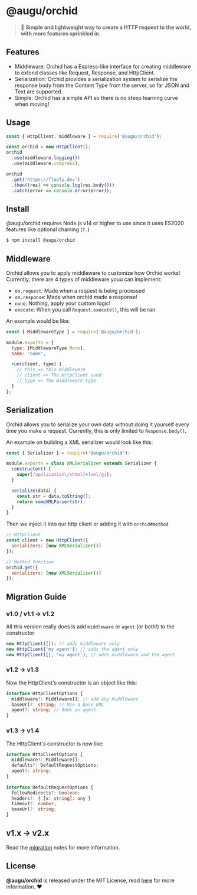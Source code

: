 # @augu/orchid
> :flight_arrival: **Simple and lightweight way to create a HTTP request to the world, with more features sprinkled in.**

## Features
- Middleware: Orchid has a Express-like interface for creating middleware to extend classes like Request, Response, and HttpClient.
- Serialization: Orchid provides a serialization system to serialize the response body from the Content Type from the server, so far JSON and Text are supported.
- Simple: Orchid has a simple API so there is no steep learning curve when moving!

## Usage
```js
const { HttpClient, middleware } = require('@augu/orchid');

const orchid = new HttpClient();
orchid
  .use(middleware.logging())
  .use(middleware.compress);

orchid
  .get('https://floofy.dev')
  .then((res) => console.log(res.body()))
  .catch(error => console.error(error));
```

## Install
@augu/orchid requires Node.js v14 or higher to use since it uses ES2020 features like optional chaining (`?.`)

```sh
$ npm install @augu/orchid
```

## Middleware
Orchid allows you to apply middleware to customize how Orchid works! Currently, there are 4 types of middleware youu can implement:

- `on.request`: Made when a request is being processed
- `on.response`: Made when orchid made a response!
- `none`: Nothing, apply your custom logic!
- `execute`: When you call `Request.execute()`, this will be ran

An example would be like:

```js
const { MiddlewareType } = require('@augu/orchid');

module.exports = {
  type: [MiddlewareType.None],
  name: 'name',

  run(client, type) {
    // this => this middleware
    // client => The HttpClient used
    // type => The middleware type
  }
};
```

## Serialization
Orchid allows you to serialize your own data without doing it yourself every time you make a request. Currently, this is only limited
to `Response.body()`.

An example on building a XML serializer would look like this:

```js
const { Serializer } = require('@augu/orchid');

module.exports = class XMLSerializer extends Serializer {
  constructor() {
    super(/application\/xhtml[+]xml/gi);
  }

  serialize(data) {
    const str = data.toString();
    return someXMLParser(str);
  }
}
```

Then we inject it into our http client or adding it with `orchid#method`

```js
// HttpClient
const client = new HttpClient({
  serializers: [new XMLSerializer()]
});

// Method function
orchid.get({
  serializers: [new XMLSerializer()]
});
```

## Migration Guide
### v1.0 / v1.1 -> v1.2
All this version really does is add `middleware` or `agent` (or both!) to the constructor

```js
new HttpClient([]); // adds middleware only
new HttpClient('my agent'); // adds the agent only
new HttpClient([], 'my agent'); // adds middleware and the agent
```

### v1.2 -> v1.3
Now the HttpClient's constructor is an object like this:

```ts
interface HttpClientOptions {
  middleware?: Middleware[]; // add any middleware
  baseUrl?: string; // Use a base URL
  agent?: string; // Adds an agent
}
```

### v1.3 -> v1.4
The HttpClient's constructor is now like:

```ts
interface HttpClientOptions {
  middleware?: Middleware[];
  defaults?: DefaultRequestOptions;
  agent?: string;
}
    
interface DefaultRequestOptions {
  followRedirects?: boolean;
  headers?: { [x: string]: any }
  timeout?: number;
  baseUrl?: string;
}
```

## v1.x -> v2.x
Read the [migration](./migrating/v2.md) notes for more information.

## License
**@augu/orchid** is released under the MIT License, read [here](/LICENSE) for more information. :heart:
